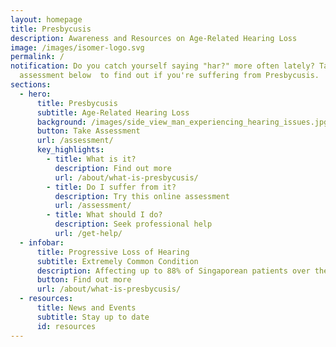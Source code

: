 ```yaml
---
layout: homepage
title: Presbycusis
description: Awareness and Resources on Age-Related Hearing Loss
image: /images/isomer-logo.svg
permalink: /
notification: Do you catch yourself saying "har?" more often lately? Take the
  assessment below  to find out if you're suffering from Presbycusis.
sections:
  - hero:
      title: Presbycusis
      subtitle: Age-Related Hearing Loss
      background: /images/side_view_man_experiencing_hearing_issues.jpg
      button: Take Assessment
      url: /assessment/
      key_highlights:
        - title: What is it?
          description: Find out more
          url: /about/what-is-presbycusis/
        - title: Do I suffer from it?
          description: Try this online assessment
          url: /assessment/
        - title: What should I do?
          description: Seek professional help
          url: /get-help/
  - infobar:
      title: Progressive Loss of Hearing
      subtitle: Extremely Common Condition
      description: Affecting up to 88% of Singaporean patients over the age of 60
      button: Find out more
      url: /about/what-is-presbycusis/
  - resources:
      title: News and Events
      subtitle: Stay up to date
      id: resources
---
```

